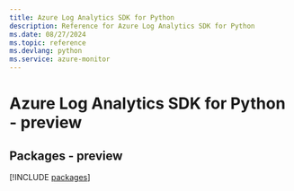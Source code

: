 ```yaml
---
title: Azure Log Analytics SDK for Python
description: Reference for Azure Log Analytics SDK for Python
ms.date: 08/27/2024
ms.topic: reference
ms.devlang: python
ms.service: azure-monitor
---
```

# Azure Log Analytics SDK for Python - preview
## Packages - preview
[!INCLUDE [packages](log-analytics-index.md)]